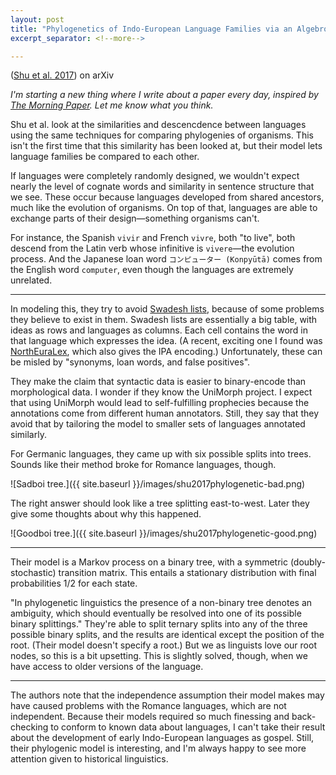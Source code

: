 ```yaml
---
layout: post
title: "Phylogenetics of Indo-European Language Families via an Algebro-Geometric Analysis of their Syntactic Structures"
excerpt_separator: <!--more-->

---
```


([Shu et al. 2017](https://arxiv.org/pdf/1712.01719.pdf
)) on arXiv

*I'm starting a new thing where I write about a paper every day, inspired by [The Morning Paper](https://blog.acolyer.org). Let me know what you think.*

Shu et al. look at the similarities and descencdence between languages using the same techniques for comparing phylogenies of organisms. This isn't the first time that this similarity has been looked at, but their model lets language families be compared to each other.

<!--more-->

If languages were completely randomly designed, we wouldn't expect nearly the level of cognate words and similarity in sentence structure that we see. These occur because languages developed from shared ancestors, much like the evolution of organisms. On top of that, languages are able to exchange parts of their design—something organisms can't.

For instance, the Spanish `vivir` and French `vivre`, both "to live", both descend from the Latin verb whose infinitive is `vivere`—the evolution process. And the Japanese loan word `コンピューター (Konpyūtā)` comes from the English word `computer`, even though the languages are extremely unrelated.

---

In modeling this, they try to avoid [Swadesh lists](https://en.wikipedia.org/wiki/Swadesh_list), because of some problems they believe to exist in them. Swadesh lists are essentially a big table, with ideas as rows and languages as columns. Each cell contains the word in that language which expresses the idea. (A recent, exciting one I found was [NorthEuraLex](www.northeuralex.org), which also gives the IPA encoding.) Unfortunately, these can be misled by "synonyms, loan words, and false positives".

They make the claim that syntactic data is easier to binary-encode than morphological data. I wonder if they know the UniMorph project. I expect that using UniMorph would lead to self-fulfilling prophecies because the annotations come from different human annotators. Still, they say that they avoid that by tailoring the model to smaller sets of languages annotated similarly.

For Germanic languages, they came up with six possible splits into trees. Sounds like their method broke for Romance languages, though.

![Sadboi tree.]({{ site.baseurl }}/images/shu2017phylogenetic-bad.png)


The right answer should look like a tree splitting east-to-west. Later they give some thoughts about why this happened.

![Goodboi tree.]({{ site.baseurl }}/images/shu2017phylogenetic-good.png)


---

Their model is a Markov process on a binary tree, with a symmetric (doubly-stochastic) transition matrix. This entails a stationary distribution with final probabilities 1/2 for each state.

"In phylogenetic linguistics the presence of a non-binary tree denotes an ambiguity, which should eventually be resolved into one of its possible binary splittings." They're able to split ternary splits into any of the three possible binary splits, and the results are identical except the position of the root. (Their model doesn't specify a root.) But we as linguists love our root nodes, so this is a bit upsetting. This is slightly solved, though, when we have access to older versions of the language.

---

The authors note that the independence assumption their model makes may have caused problems with the Romance languages, which are not independent. Because their models required so much finessing and back-checking to conform to known data about languages, I can't take their result about the development of early Indo-European languages as gospel. Still, their phylogenic model is interesting, and I'm always happy to see more attention given to historical linguistics.
